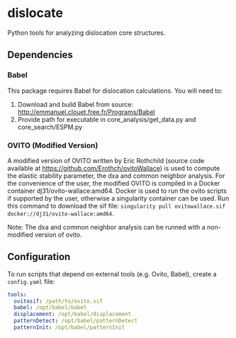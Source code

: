 # dislocate
Python tools for analyzing dislocation core structures.

## Dependencies

### Babel
This package requires Babel for dislocation calculations. You will need to:
1. Download and build Babel from source: http://emmanuel.clouet.free.fr/Programs/Babel
2. Provide path for executable in core_analysis/get_data.py and core_search/ESPM.py 

### OVITO (Modified Version)
A modified version of OVITO written by Eric Rothchild (source code available at https://github.com/Erothch/ovitoWallace) is used to compute the elastic stability parameter, the dxa and common neighbor analysis. 
For the convenience of the user, the modified OVITO is compiled in a Docker container dj31/ovito-wallace:amd64. Docker is used to run the ovito scripts if supported by the user, otherwise a singularity container can be used. 
Run this command to download the sif file: `singularity pull ovitowallace.sif docker://dj31/ovito-wallace:amd64`.

Note: The dxa and common neighbor analysis can be runned with a non-modified version of ovito.

## Configuration

To run scripts that depend on external tools (e.g. Ovito, Babel), create a `config.yaml` file:

```yaml
tools:
  ovitosif: /path/to/ovito.sif
  babel: /opt/babel/babel
  displacement: /opt/babel/displacement
  patternDetect: /opt/babel/patternDetect
  patternInit: /opt/babel/patternInit
